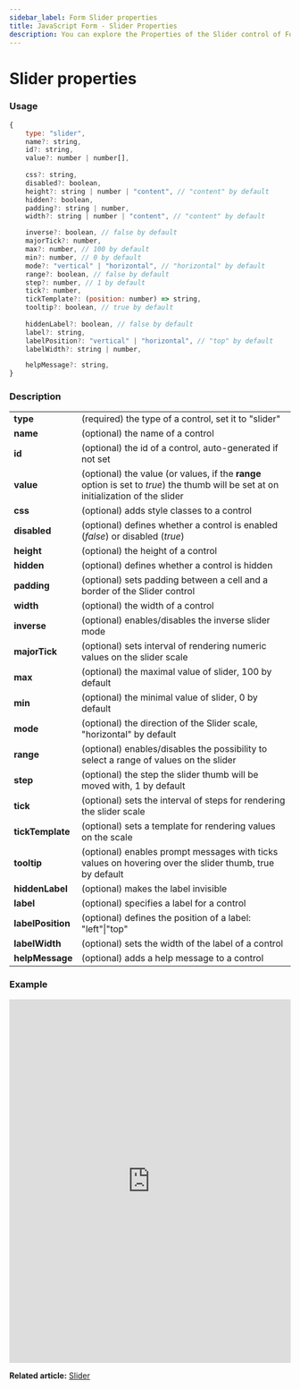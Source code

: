 ```yaml
---
sidebar_label: Form Slider properties
title: JavaScript Form - Slider Properties 
description: You can explore the Properties of the Slider control of Form in the documentation of the DHTMLX JavaScript UI library. Browse developer guides and API reference, try out code examples and live demos, and download a free 30-day evaluation version of DHTMLX Suite.
---
```


# Slider properties

### Usage

~~~js
{
	type: "slider",
    name?: string,
    id?: string,
    value?: number | number[],
    
    css?: string,
    disabled?: boolean,
    height?: string | number | "content", // "content" by default
    hidden?: boolean,
    padding?: string | number,
    width?: string | number | "content", // "content" by default

    inverse?: boolean, // false by default
    majorTick?: number,
    max?: number, // 100 by default
    min?: number, // 0 by default
    mode?: "vertical" | "horizontal", // "horizontal" by default
    range?: boolean, // false by default
    step?: number, // 1 by default
    tick?: number,
    tickTemplate?: (position: number) => string,
    tooltip?: boolean, // true by default
    
    hiddenLabel?: boolean, // false by default
    label?: string,
    labelPosition?: "vertical" | "horizontal", // "top" by default
    labelWidth?: string | number,

    helpMessage?: string,
}
~~~

### Description

<table>
    <tbody>
        <tr>
            <td><b>type</b></td>
            <td>(required) the type of a control, set it to "slider"</td>
        </tr>
        <tr>
            <td><b>name</b></td>
            <td>(optional) the name of a control</td>
        </tr>
        <tr>
            <td><b>id</b></td>
            <td>(optional) the id of a control, auto-generated if not set</td>
        </tr>
        <tr>
            <td><b>value</b></td>
            <td>(optional) the value (or values, if the <b>range</b> option is set to <i>true</i>) the thumb will be set at on initialization of the slider</td>
        </tr>
        <tr>
            <td><b>css</b></td>
            <td>(optional) adds style classes to a control</td>
        </tr>
        <tr>
            <td><b>disabled</b></td>
            <td>(optional) defines whether a control is enabled (<i>false</i>) or disabled (<i>true</i>)</td>
        </tr>
        <tr>
            <td><b>height</b></td>
            <td>(optional) the height of a control</td>
        </tr>
        <tr>
            <td><b>hidden</b></td>
            <td>(optional) defines whether a control is hidden</td>
        </tr>
        <tr>
            <td><b>padding</b></td>
            <td>(optional) sets padding between a cell and a border of the Slider control</td>
        </tr>
        <tr>
            <td><b>width</b></td>
            <td>(optional) the width of a control</td>
        </tr>
        <tr>
            <td><b>inverse</b></td>
            <td>(optional) enables/disables the inverse slider mode</td>
        </tr>
        <tr>
            <td><b>majorTick</b></td>
            <td>(optional) sets interval of rendering numeric values on the slider scale</td>
        </tr>
        <tr>
            <td><b>max</b></td>
            <td>(optional) the maximal value of slider, 100 by default</td>
        </tr>
        <tr>
            <td><b>min</b></td>
            <td>(optional) the minimal value of slider, 0 by default</td>
        </tr>
        <tr>
            <td><b>mode</b></td>
            <td>(optional) the direction of the Slider scale, "horizontal" by default</td>
        </tr>
        <tr>
            <td><b>range</b></td>
            <td>(optional) enables/disables the possibility to select a range of values on the slider</td>
        </tr>
        <tr>
            <td><b>step</b></td>
            <td>(optional) the step the slider thumb will be moved with, 1 by default</td>
        </tr>
        <tr>
            <td><b>tick</b></td>
            <td>(optional) sets the interval of steps for rendering the slider scale</td>
        </tr>
        <tr>
            <td><b>tickTemplate</b></td>
            <td>(optional) sets a template for rendering values on the scale</td>
        </tr>
        <tr>
            <td><b>tooltip</b></td>
            <td>(optional) enables prompt messages with ticks values on hovering over the slider thumb, true by default</td>
        </tr>
        <tr>
            <td><b>hiddenLabel</b></td>
            <td>(optional) makes the label invisible</td>
        </tr>
        <tr>
            <td><b>label</b></td>
            <td>(optional) specifies a label for a control</td>
        </tr>
        <tr>
            <td><b>labelPosition</b></td>
            <td>(optional) defines the position of a label: "left"|"top"</td>
        </tr>
        <tr>
            <td><b>labelWidth</b></td>
            <td>(optional) sets the width of the label of a control</td>
        </tr>
        <tr>
            <td><b>helpMessage</b></td>
            <td>(optional) adds a help message to a control</td>
        </tr>
    </tbody>
</table>

### Example

<iframe src="https://snippet.dhtmlx.com/ikyyekxq?mode=js" frameborder="0" class="snippet_iframe" width="100%" height="650"></iframe>

**Related article:** [Slider](form/slider.md)